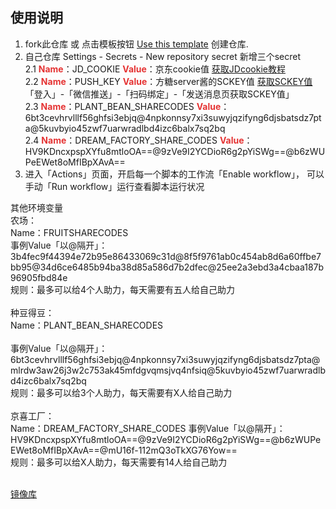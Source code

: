 ## 使用说明
1. fork此仓库
   或 点击模板按钮 [Use this template](https://github.com/DingChang90/jd/generate) 创建仓库.
2. 自己仓库 Settings - Secrets - New repository secret 新增三个secret <br> 
   2.1 <strong><span style="color:#E53333;">Name</span></strong>：JD_COOKIE               <strong><span style="color:#E53333;">Value</span></strong>：京东cookie值 [获取JDcookie教程](https://www.bilibili.com/read/cv7597205/)<br> 
   2.2 <strong><span style="color:#E53333;">Name</span></strong>：PUSH_KEY                <strong><span style="color:#E53333;">Value</span></strong>：方糖server酱的SCKEY值   [获取SCKEY值](http://sc.ftqq.com/3.version)  「登入」-「微信推送」-「扫码绑定」-「发送消息页获取SCKEY值」<br> 
   2.3 <strong><span style="color:#E53333;">Name</span></strong>：PLANT_BEAN_SHARECODES   <strong><span style="color:#E53333;">Value</span></strong>：6bt3cevhrvlllf56ghfsi3ebjq@4npkonnsy7xi3suwyjqzifyng6djsbatsdz7pta@5kuvbyio45zwf7uarwradlbd4izc6balx7sq2bq <br> 
   2.4 <strong><span style="color:#E53333;">Name</span></strong>：DREAM_FACTORY_SHARE_CODES <strong><span style="color:#E53333;">Value</span></strong>：HV9KDncxpspXYfu8mtloOA==@9zVe9I2YCDioR6g2pYiSWg==@b6zWUPeEWet8oMfIBpXAvA== <br> 
3. 进入「Actions」页面，开启每一个脚本的工作流「Enable workflow」，  可以手动「Run workflow」运行查看脚本运行状况

其他环境变量 <br> 
农场： <br> 
Name：FRUITSHARECODES  <br> 
事例Value「以@隔开」：3b4fec9f44394e72b95e86433069c31d@8f5f9761ab0c454ab8d6a60ffbe7bb95@34d6ce6485b94ba38d85a586d7b2dfec@25ee2a3ebd3a4cbaa187b96905fbd84e <br> 
规则：最多可以给4个人助力，每天需要有五人给自己助力 <br> 
<br> 
种豆得豆：<br> 
Name：PLANT_BEAN_SHARECODES<br>     
事例Value「以@隔开」：6bt3cevhrvlllf56ghfsi3ebjq@4npkonnsy7xi3suwyjqzifyng6djsbatsdz7pta@mlrdw3aw26j3w2c753ak45mfdgvqmsjvq4nfsiq@5kuvbyio45zwf7uarwradlbd4izc6balx7sq2bq<br> 
规则：最多可以给3个人助力，每天需要有X人给自己助力 <br> 
 <br> 
 京喜工厂： <br> 
 Name：DREAM_FACTORY_SHARE_CODES
事例Value「以@隔开」：HV9KDncxpspXYfu8mtloOA==@9zVe9I2YCDioR6g2pYiSWg==@b6zWUPeEWet8oMfIBpXAvA==@mU16f-112mQ3oTkXG76Yow==<br> 
 规则：最多可以给X人助力，每天需要有14人给自己助力<br> 
 <br> 
 

[镜像库](https://github.com/zdrka/jd_scripts_mirror)
